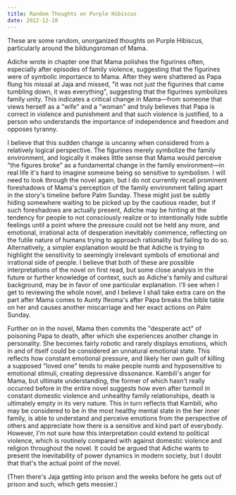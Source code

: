 ```yaml
---
title: Random Thoughts on Purple Hibiscus
date: 2022-12-10
---
```


These are some random, unorganized thoughts on Purple Hibiscus,
particularly around the bildungsroman of Mama.

Adiche wrote in chapter one that Mama polishes the figurines often,
especially after episodes of family violence, suggesting that the
figurines were of symbolic importance to Mama. After they were shattered
as Papa flung his missal at Jaja and missed, "it was not just the
figurines that came tumbling down, it was everything", suggesting that
the figurines symbolizes family unity. This indicates a critical change
in Mama—from someone that views herself as a "wife" and a "woman" and
truly believes that Papa is correct in violence and punishment and that
such violence is justified, to a person who understands the importance
of independence and freedom and opposes tyranny.

I believe that this sudden change is uncanny when considered from a
relatively logical perspective. The figurines merely symbolize the
family environment, and logically it makes little sense that Mama would
perceive "the figures broke" as a fundamental change in the family
environment—in real life it's hard to imagine someone being so sensitive
to symbolism. I will need to look through the novel again, but I do not
currently recall prominent foreshadows of Mama's perception of the
family environment falling apart in the story's timeline before Palm
Sunday. These might just be subtly hiding somewhere waiting to be picked
up by the cautious reader, but if such foreshadows are actually present,
Adiche may be hinting at the tendency for people to not consciously
realize or to intentionally hide subtle feelings until a point where the
pressure could not be held any more, and emotional, irrational acts of
desperation inevitably commence, reflecting on the futile nature of
humans trying to approach rationality but failing to do so.
Alternatively, a simpler explanation would be that Adiche is trying to
highlight the sensitivity to seemingly irrelevant symbols of emotional
and irrational side of people. I believe that both of these are possible
interpretations of the novel on first read, but some close analysis in
the future or further knowledge of context, such as Adiche's family and
cultural background, may be in favor of one particular explanation. I'll
see when I get to reviewing the whole novel, and I believe I shall take
extra care on the part after Mama comes to Aunty Ifeoma's after Papa
breaks the bible table on her and causes another miscarriage and her
exact actions on Palm Sunday.

Further on in the novel, Mama then commits the "desperate act" of
poisoning Papa to death, after which she experiences another change in
personality. She becomes fairly robotic and rarely displays emotions,
which in and of itself could be considered an unnatural emotional state.
This reflects how constant emotional pressure, and likely her own guilt
of killing a supposed "loved one" tends to make people numb and
hyposensitive to emotional stimuli, creating depressive dissonance.
Kambili's anger for Mama, but ultimate understanding, the former of
which hasn't really occurred before in the entire novel suggests how
even after turmoil in constant domestic violence and unhealthy family
relationships, death is ultimately empty in its very nature. This in
turn reflects that Kambili, who may be considered to be in the most
healthy mental state in the her inner family, is able to understand and
perceive emotions from the perspective of others and appreciate how
there is a sensitive and kind part of everybody. However, I'm not sure
how this interpretation could extend to political violence, which is
routinely compared with against domestic violence and religion
throughout the novel. It could be argued that Adiche wants to present
the inevitability of power dynamics in modern society, but I doubt that
that's the actual point of the novel.

(Then there's Jaja getting into prison and the weeks before he gets out
of prison and such, which gets messier.)
